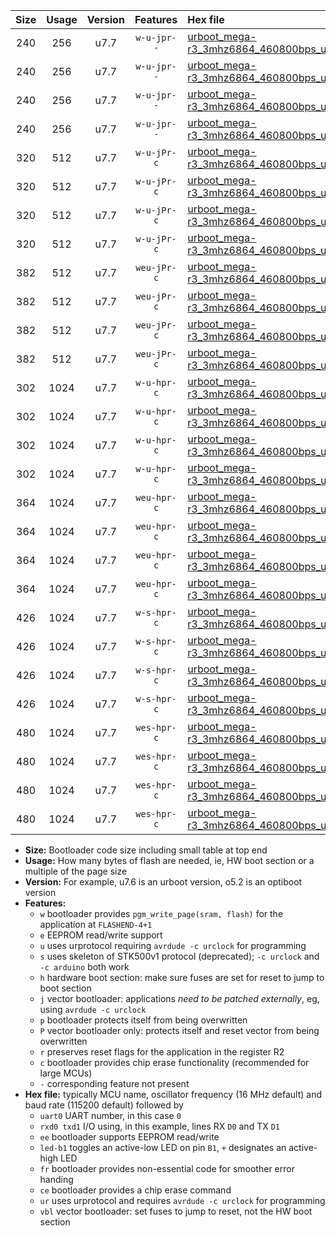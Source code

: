 |Size|Usage|Version|Features|Hex file|
|:-:|:-:|:-:|:-:|:--|
|240|256|u7.7|`w-u-jpr--`|[urboot_mega-r3_3mhz6864_460800bps_uart0_rxe0_txe1_led+b7_ur_vbl.hex](https://raw.githubusercontent.com/stefanrueger/urboot.hex/main/boards/mega-r3/fcpu_3mhz6864/460800_bps/urboot_mega-r3_3mhz6864_460800bps_uart0_rxe0_txe1_led+b7_ur_vbl.hex)|
|240|256|u7.7|`w-u-jpr--`|[urboot_mega-r3_3mhz6864_460800bps_uart1_rxd2_txd3_led+b7_ur_vbl.hex](https://raw.githubusercontent.com/stefanrueger/urboot.hex/main/boards/mega-r3/fcpu_3mhz6864/460800_bps/urboot_mega-r3_3mhz6864_460800bps_uart1_rxd2_txd3_led+b7_ur_vbl.hex)|
|240|256|u7.7|`w-u-jpr--`|[urboot_mega-r3_3mhz6864_460800bps_uart2_rxh0_txh1_led+b7_ur_vbl.hex](https://raw.githubusercontent.com/stefanrueger/urboot.hex/main/boards/mega-r3/fcpu_3mhz6864/460800_bps/urboot_mega-r3_3mhz6864_460800bps_uart2_rxh0_txh1_led+b7_ur_vbl.hex)|
|240|256|u7.7|`w-u-jpr--`|[urboot_mega-r3_3mhz6864_460800bps_uart3_rxj0_txj1_led+b7_ur_vbl.hex](https://raw.githubusercontent.com/stefanrueger/urboot.hex/main/boards/mega-r3/fcpu_3mhz6864/460800_bps/urboot_mega-r3_3mhz6864_460800bps_uart3_rxj0_txj1_led+b7_ur_vbl.hex)|
|320|512|u7.7|`w-u-jPr-c`|[urboot_mega-r3_3mhz6864_460800bps_uart0_rxe0_txe1_led+b7_fr_ce_ur_vbl.hex](https://raw.githubusercontent.com/stefanrueger/urboot.hex/main/boards/mega-r3/fcpu_3mhz6864/460800_bps/urboot_mega-r3_3mhz6864_460800bps_uart0_rxe0_txe1_led+b7_fr_ce_ur_vbl.hex)|
|320|512|u7.7|`w-u-jPr-c`|[urboot_mega-r3_3mhz6864_460800bps_uart1_rxd2_txd3_led+b7_fr_ce_ur_vbl.hex](https://raw.githubusercontent.com/stefanrueger/urboot.hex/main/boards/mega-r3/fcpu_3mhz6864/460800_bps/urboot_mega-r3_3mhz6864_460800bps_uart1_rxd2_txd3_led+b7_fr_ce_ur_vbl.hex)|
|320|512|u7.7|`w-u-jPr-c`|[urboot_mega-r3_3mhz6864_460800bps_uart2_rxh0_txh1_led+b7_fr_ce_ur_vbl.hex](https://raw.githubusercontent.com/stefanrueger/urboot.hex/main/boards/mega-r3/fcpu_3mhz6864/460800_bps/urboot_mega-r3_3mhz6864_460800bps_uart2_rxh0_txh1_led+b7_fr_ce_ur_vbl.hex)|
|320|512|u7.7|`w-u-jPr-c`|[urboot_mega-r3_3mhz6864_460800bps_uart3_rxj0_txj1_led+b7_fr_ce_ur_vbl.hex](https://raw.githubusercontent.com/stefanrueger/urboot.hex/main/boards/mega-r3/fcpu_3mhz6864/460800_bps/urboot_mega-r3_3mhz6864_460800bps_uart3_rxj0_txj1_led+b7_fr_ce_ur_vbl.hex)|
|382|512|u7.7|`weu-jPr-c`|[urboot_mega-r3_3mhz6864_460800bps_uart0_rxe0_txe1_ee_led+b7_fr_ce_ur_vbl.hex](https://raw.githubusercontent.com/stefanrueger/urboot.hex/main/boards/mega-r3/fcpu_3mhz6864/460800_bps/urboot_mega-r3_3mhz6864_460800bps_uart0_rxe0_txe1_ee_led+b7_fr_ce_ur_vbl.hex)|
|382|512|u7.7|`weu-jPr-c`|[urboot_mega-r3_3mhz6864_460800bps_uart1_rxd2_txd3_ee_led+b7_fr_ce_ur_vbl.hex](https://raw.githubusercontent.com/stefanrueger/urboot.hex/main/boards/mega-r3/fcpu_3mhz6864/460800_bps/urboot_mega-r3_3mhz6864_460800bps_uart1_rxd2_txd3_ee_led+b7_fr_ce_ur_vbl.hex)|
|382|512|u7.7|`weu-jPr-c`|[urboot_mega-r3_3mhz6864_460800bps_uart2_rxh0_txh1_ee_led+b7_fr_ce_ur_vbl.hex](https://raw.githubusercontent.com/stefanrueger/urboot.hex/main/boards/mega-r3/fcpu_3mhz6864/460800_bps/urboot_mega-r3_3mhz6864_460800bps_uart2_rxh0_txh1_ee_led+b7_fr_ce_ur_vbl.hex)|
|382|512|u7.7|`weu-jPr-c`|[urboot_mega-r3_3mhz6864_460800bps_uart3_rxj0_txj1_ee_led+b7_fr_ce_ur_vbl.hex](https://raw.githubusercontent.com/stefanrueger/urboot.hex/main/boards/mega-r3/fcpu_3mhz6864/460800_bps/urboot_mega-r3_3mhz6864_460800bps_uart3_rxj0_txj1_ee_led+b7_fr_ce_ur_vbl.hex)|
|302|1024|u7.7|`w-u-hpr-c`|[urboot_mega-r3_3mhz6864_460800bps_uart0_rxe0_txe1_led+b7_fr_ce_ur.hex](https://raw.githubusercontent.com/stefanrueger/urboot.hex/main/boards/mega-r3/fcpu_3mhz6864/460800_bps/urboot_mega-r3_3mhz6864_460800bps_uart0_rxe0_txe1_led+b7_fr_ce_ur.hex)|
|302|1024|u7.7|`w-u-hpr-c`|[urboot_mega-r3_3mhz6864_460800bps_uart1_rxd2_txd3_led+b7_fr_ce_ur.hex](https://raw.githubusercontent.com/stefanrueger/urboot.hex/main/boards/mega-r3/fcpu_3mhz6864/460800_bps/urboot_mega-r3_3mhz6864_460800bps_uart1_rxd2_txd3_led+b7_fr_ce_ur.hex)|
|302|1024|u7.7|`w-u-hpr-c`|[urboot_mega-r3_3mhz6864_460800bps_uart2_rxh0_txh1_led+b7_fr_ce_ur.hex](https://raw.githubusercontent.com/stefanrueger/urboot.hex/main/boards/mega-r3/fcpu_3mhz6864/460800_bps/urboot_mega-r3_3mhz6864_460800bps_uart2_rxh0_txh1_led+b7_fr_ce_ur.hex)|
|302|1024|u7.7|`w-u-hpr-c`|[urboot_mega-r3_3mhz6864_460800bps_uart3_rxj0_txj1_led+b7_fr_ce_ur.hex](https://raw.githubusercontent.com/stefanrueger/urboot.hex/main/boards/mega-r3/fcpu_3mhz6864/460800_bps/urboot_mega-r3_3mhz6864_460800bps_uart3_rxj0_txj1_led+b7_fr_ce_ur.hex)|
|364|1024|u7.7|`weu-hpr-c`|[urboot_mega-r3_3mhz6864_460800bps_uart0_rxe0_txe1_ee_led+b7_fr_ce_ur.hex](https://raw.githubusercontent.com/stefanrueger/urboot.hex/main/boards/mega-r3/fcpu_3mhz6864/460800_bps/urboot_mega-r3_3mhz6864_460800bps_uart0_rxe0_txe1_ee_led+b7_fr_ce_ur.hex)|
|364|1024|u7.7|`weu-hpr-c`|[urboot_mega-r3_3mhz6864_460800bps_uart1_rxd2_txd3_ee_led+b7_fr_ce_ur.hex](https://raw.githubusercontent.com/stefanrueger/urboot.hex/main/boards/mega-r3/fcpu_3mhz6864/460800_bps/urboot_mega-r3_3mhz6864_460800bps_uart1_rxd2_txd3_ee_led+b7_fr_ce_ur.hex)|
|364|1024|u7.7|`weu-hpr-c`|[urboot_mega-r3_3mhz6864_460800bps_uart2_rxh0_txh1_ee_led+b7_fr_ce_ur.hex](https://raw.githubusercontent.com/stefanrueger/urboot.hex/main/boards/mega-r3/fcpu_3mhz6864/460800_bps/urboot_mega-r3_3mhz6864_460800bps_uart2_rxh0_txh1_ee_led+b7_fr_ce_ur.hex)|
|364|1024|u7.7|`weu-hpr-c`|[urboot_mega-r3_3mhz6864_460800bps_uart3_rxj0_txj1_ee_led+b7_fr_ce_ur.hex](https://raw.githubusercontent.com/stefanrueger/urboot.hex/main/boards/mega-r3/fcpu_3mhz6864/460800_bps/urboot_mega-r3_3mhz6864_460800bps_uart3_rxj0_txj1_ee_led+b7_fr_ce_ur.hex)|
|426|1024|u7.7|`w-s-hpr-c`|[urboot_mega-r3_3mhz6864_460800bps_uart0_rxe0_txe1_led+b7_fr_ce.hex](https://raw.githubusercontent.com/stefanrueger/urboot.hex/main/boards/mega-r3/fcpu_3mhz6864/460800_bps/urboot_mega-r3_3mhz6864_460800bps_uart0_rxe0_txe1_led+b7_fr_ce.hex)|
|426|1024|u7.7|`w-s-hpr-c`|[urboot_mega-r3_3mhz6864_460800bps_uart1_rxd2_txd3_led+b7_fr_ce.hex](https://raw.githubusercontent.com/stefanrueger/urboot.hex/main/boards/mega-r3/fcpu_3mhz6864/460800_bps/urboot_mega-r3_3mhz6864_460800bps_uart1_rxd2_txd3_led+b7_fr_ce.hex)|
|426|1024|u7.7|`w-s-hpr-c`|[urboot_mega-r3_3mhz6864_460800bps_uart2_rxh0_txh1_led+b7_fr_ce.hex](https://raw.githubusercontent.com/stefanrueger/urboot.hex/main/boards/mega-r3/fcpu_3mhz6864/460800_bps/urboot_mega-r3_3mhz6864_460800bps_uart2_rxh0_txh1_led+b7_fr_ce.hex)|
|426|1024|u7.7|`w-s-hpr-c`|[urboot_mega-r3_3mhz6864_460800bps_uart3_rxj0_txj1_led+b7_fr_ce.hex](https://raw.githubusercontent.com/stefanrueger/urboot.hex/main/boards/mega-r3/fcpu_3mhz6864/460800_bps/urboot_mega-r3_3mhz6864_460800bps_uart3_rxj0_txj1_led+b7_fr_ce.hex)|
|480|1024|u7.7|`wes-hpr-c`|[urboot_mega-r3_3mhz6864_460800bps_uart0_rxe0_txe1_ee_led+b7_fr_ce.hex](https://raw.githubusercontent.com/stefanrueger/urboot.hex/main/boards/mega-r3/fcpu_3mhz6864/460800_bps/urboot_mega-r3_3mhz6864_460800bps_uart0_rxe0_txe1_ee_led+b7_fr_ce.hex)|
|480|1024|u7.7|`wes-hpr-c`|[urboot_mega-r3_3mhz6864_460800bps_uart1_rxd2_txd3_ee_led+b7_fr_ce.hex](https://raw.githubusercontent.com/stefanrueger/urboot.hex/main/boards/mega-r3/fcpu_3mhz6864/460800_bps/urboot_mega-r3_3mhz6864_460800bps_uart1_rxd2_txd3_ee_led+b7_fr_ce.hex)|
|480|1024|u7.7|`wes-hpr-c`|[urboot_mega-r3_3mhz6864_460800bps_uart2_rxh0_txh1_ee_led+b7_fr_ce.hex](https://raw.githubusercontent.com/stefanrueger/urboot.hex/main/boards/mega-r3/fcpu_3mhz6864/460800_bps/urboot_mega-r3_3mhz6864_460800bps_uart2_rxh0_txh1_ee_led+b7_fr_ce.hex)|
|480|1024|u7.7|`wes-hpr-c`|[urboot_mega-r3_3mhz6864_460800bps_uart3_rxj0_txj1_ee_led+b7_fr_ce.hex](https://raw.githubusercontent.com/stefanrueger/urboot.hex/main/boards/mega-r3/fcpu_3mhz6864/460800_bps/urboot_mega-r3_3mhz6864_460800bps_uart3_rxj0_txj1_ee_led+b7_fr_ce.hex)|

- **Size:** Bootloader code size including small table at top end
- **Usage:** How many bytes of flash are needed, ie, HW boot section or a multiple of the page size
- **Version:** For example, u7.6 is an urboot version, o5.2 is an optiboot version
- **Features:**
  + `w` bootloader provides `pgm_write_page(sram, flash)` for the application at `FLASHEND-4+1`
  + `e` EEPROM read/write support
  + `u` uses urprotocol requiring `avrdude -c urclock` for programming
  + `s` uses skeleton of STK500v1 protocol (deprecated); `-c urclock` and `-c arduino` both work
  + `h` hardware boot section: make sure fuses are set for reset to jump to boot section
  + `j` vector bootloader: applications *need to be patched externally*, eg, using `avrdude -c urclock`
  + `p` bootloader protects itself from being overwritten
  + `P` vector bootloader only: protects itself and reset vector from being overwritten
  + `r` preserves reset flags for the application in the register R2
  + `c` bootloader provides chip erase functionality (recommended for large MCUs)
  + `-` corresponding feature not present
- **Hex file:** typically MCU name, oscillator frequency (16 MHz default) and baud rate (115200 default) followed by
  + `uart0` UART number, in this case `0`
  + `rxd0 txd1` I/O using, in this example, lines RX `D0` and TX `D1`
  + `ee` bootloader supports EEPROM read/write
  + `led-b1` toggles an active-low LED on pin `B1`, `+` designates an active-high LED
  + `fr` bootloader provides non-essential code for smoother error handing
  + `ce` bootloader provides a chip erase command
  + `ur` uses urprotocol and requires `avrdude -c urclock` for programming
  + `vbl` vector bootloader: set fuses to jump to reset, not the HW boot section
